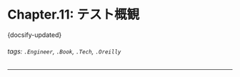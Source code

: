 # Chapter.11: テスト概観

{docsify-updated}

###### tags: `.Engineer`, `.Book`, `.Tech`, `.Oreilly`

---
